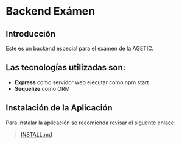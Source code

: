 # Backend Exámen

## Introducción
Este es un backend especial para el exámen de la AGETIC.

## Las tecnologías utilizadas son:

- **Express** como servidor web ejecutar como npm start
- **Sequelize** como ORM

## Instalación de la Aplicación
Para instalar la aplicación se recomienda revisar el siguente enlace:

> [INSTALL.md](INSTALL.md)
